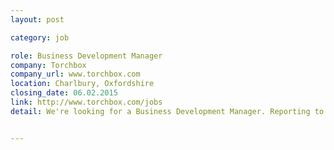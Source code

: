 ```yaml
---
layout: post

category: job

role: Business Development Manager
company: Torchbox
company_url: www.torchbox.com
location: Charlbury, Oxfordshire
closing_date: 06.02.2015
link: http://www.torchbox.com/jobs
detail: We're looking for a Business Development Manager. Reporting to the Business Development Director, this new and important role will focus on winning new work with high profile charities, NGOs, think tanks, universities, and developing new sectors that fit with Torchbox's values.


---
```

